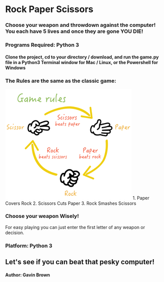 # Rock Paper Scissors

### Choose your weapon and throwdown against the computer! You each have 5 lives and once they are gone YOU DIE!

### Programs Required: Python 3
#### Clone the project, cd to your directory / download, and run the game.py file in a Python3 Terminal window for Mac / Linux, or the Powershell for Windows 

### The Rules are the same as the classic game:
<img src="images/game.png" alt="Game Rules Illustration" width="400px">
1. Paper Covers Rock
2. Scissors Cuts Paper
3. Rock Smashes Scissors 

### Choose your weapon Wisely!
For easy playing you can just enter the first letter of any weapon or decision.

### Platform: Python 3 

## Let's see if you can beat that pesky computer!


#### Author: Gavin Brown
